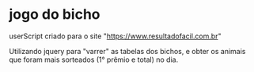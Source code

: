 # jogo do bicho

userScript criado para o site "https://www.resultadofacil.com.br"

Utilizando jquery para "varrer" as tabelas dos bichos, e obter os animais que foram mais sorteados (1° prêmio e total) no dia.
